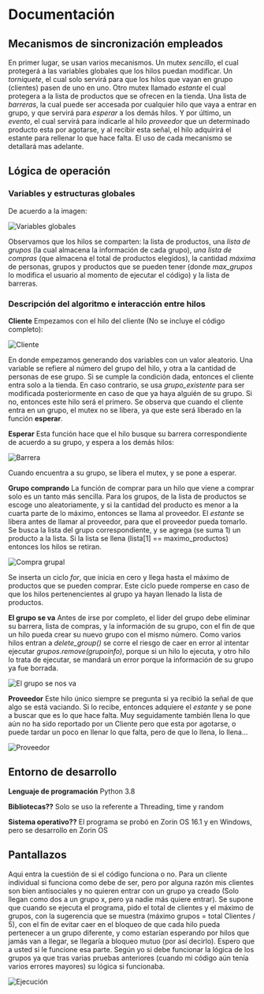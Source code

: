 # Documentación #

## Mecanismos de sincronización empleados ##

En primer lugar, se usan varios mecanismos. Un mutex *sencillo*, el cual protegerá a las variables globales que los hilos puedan modificar. Un *torniquete*, el cual solo servirá para que los hilos que vayan en grupo (clientes) pasen de uno en uno. Otro mutex llamado *estante* el cual protegera a la lista de productos que se ofrecen en la tienda. Una lista de *barreras*, la cual puede ser accesada por cualquier hilo que vaya a entrar en grupo, y que servirá para *esperar* a los demás hilos. Y por último, un *evento*, el cual servirá para indicarle al hilo *proveedor* que un determinado producto esta por agotarse, y al recibir esta señal, el hilo adquirirá el estante para rellenar lo que hace falta. El uso de cada mecanismo se detallará mas adelante.

## Lógica de operación
### Variables y estructuras globales

De acuerdo a la imagen:

![Variables globales](/Imagenes/Variables.png)

Observamos que los hilos se comparten: la lista de productos, una *lista de grupos* (la cual almacena la información de cada grupo), *una lista de compras* (que almacena el total de productos elegidos), la cantidad *máxima* de personas, grupos y productos que se pueden tener (donde *max_grupos* lo modifica el usuario al momento de ejecutar el código) y la lista de barreras.

### Descripción del algoritmo e interacción entre hilos

**Cliente** Empezamos con el hilo del cliente (No se incluye el código completo):

![Cliente](/Imagenes/Cliente.png)

En donde empezamos generando dos variables con un valor aleatorio. Una variable se refiere al número del grupo del hilo, y otra a la cantidad de personas de ese grupo. Si se cumple la condición dada, entonces el cliente entra solo a la tienda. En caso contrario, se usa *grupo_existente* para ser modificada posteriormente en caso de que ya haya alguién de su grupo. Si no, entonces este hilo será el primero.
Se observa que cuando el cliente entra en un grupo, el mutex no se libera, ya que este será liberado en la función **esperar**.

**Esperar** Esta función hace que el hilo busque su barrera correspondiente de acuerdo a su grupo, y espera a los demás hilos:

![Barrera](/Imagenes/espera_a_los_demas.png)

Cuando encuentra a su grupo, se libera el mutex, y se pone a esperar.

**Grupo comprando** La función de comprar para un hilo que viene a comprar solo es un tanto más sencilla. Para los grupos, de la lista de productos se escoge uno aleatoriamente, y si la cantidad del producto es menor a la cuarta parte de lo máximo, entonces se llama al proveedor. El *estante* se libera antes de llamar al proveedor, para que el proveedor pueda tomarlo.
Se busca la lista del grupo correspondiente, y se agrega (se suma 1) un producto a la lista. Si la lista se llena (lista[1] == maximo_productos) entonces los hilos se retiran.

![Compra grupal](/Imagenes/compra_grupal.png)

Se inserta un ciclo *for*, que inicia en cero y llega hasta el máximo de productos que se pueden comprar. Este ciclo puede romperse en caso de que los hilos pertenencientes al grupo ya hayan llenado la lista de productos.

**El grupo se va** Antes de irse por completo, el lider del grupo debe eliminar su barrera, lista de compras, y la información de su grupo, con el fin de que un hilo pueda crear su nuevo grupo con el mismo número. Como varios hilos entran a *delete_group()* se corre el riesgo de caer en error al intentar ejecutar *grupos.remove(grupoinfo)*, porque si un hilo lo ejecuta, y otro hilo lo trata de ejecutar, se mandará un error porque la información de su grupo ya fue borrada.

![El grupo se nos va](/Imagenes/Grupo_sale.png)


**Proveedor** Este hilo único siempre se pregunta si ya recibió la señal de que algo se está vaciando. Si lo recibe, entonces adquiere el *estante* y se pone a buscar que es lo que hace falta. Muy seguidamente también llena lo que aún no ha sido reportado por un Cliente pero que esta por agotarse, o puede tardar un poco en llenar lo que falta, pero de que lo llena, lo llena...

![Proveedor](/Imagenes/Proveedor.png)


## Entorno de desarrollo
**Lenguaje de programación** Python 3.8

**Bibliotecas??** Solo se uso la referente a Threading, time y random

**Sistema operativo??** El programa se probó en Zorin OS 16.1 y en Windows, pero se desarrollo en Zorin OS

## Pantallazos
Aqui entra la cuestión de si el código funciona o no. Para un cliente individual si funciona como debe de ser, pero por alguna razón mis clientes son bien antisociales y no quieren entrar con un grupo ya creado (Solo llegan como dos a un grupo x, pero ya nadie más quiere entrar). Se supone que cuando se ejecuta el programa, pido el total de clientes y el máximo de grupos, con la sugerencia que se muestra (máximo grupos = total Clientes / 5), con el fin de evitar caer en el bloqueo de que cada hilo pueda pertenecer a un grupo diferente, y como estarían esperando por hilos que jamás van a llegar, se llegaría a bloqueo mutuo (por así decirlo).
Espero que a usted si le funcione esa parte. Según yo si debe funcionar la lógica de los grupos ya que tras varias pruebas anteriores (cuando mi código aún tenía varios errores mayores) su lógica si funcionaba.

![Ejecución](/Imagenes/Ejecucion.png)
